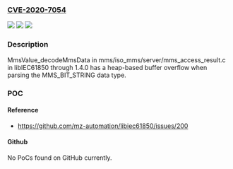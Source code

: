 ### [CVE-2020-7054](https://cve.mitre.org/cgi-bin/cvename.cgi?name=CVE-2020-7054)
![](https://img.shields.io/static/v1?label=Product&message=n%2Fa&color=blue)
![](https://img.shields.io/static/v1?label=Version&message=n%2Fa&color=blue)
![](https://img.shields.io/static/v1?label=Vulnerability&message=n%2Fa&color=brighgreen)

### Description

MmsValue_decodeMmsData in mms/iso_mms/server/mms_access_result.c in libIEC61850 through 1.4.0 has a heap-based buffer overflow when parsing the MMS_BIT_STRING data type.

### POC

#### Reference
- https://github.com/mz-automation/libiec61850/issues/200

#### Github
No PoCs found on GitHub currently.

